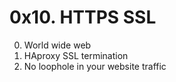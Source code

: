 # 0x10. HTTPS SSL
0. World wide web
1. HAproxy SSL termination
2. No loophole in your website traffic
